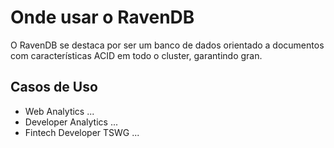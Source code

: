 # Onde usar o RavenDB
O RavenDB se destaca por ser um banco de dados orientado a documentos com características ACID em todo o cluster, garantindo gran.

## Casos de Uso
- Web Analytics
...
- Developer Analytics
...
- Fintech Developer TSWG
...
<!--stackedit_data:
eyJoaXN0b3J5IjpbMTE0NTMyMjEwOSwyNzk3MTQxMDksLTE5NT
g0NDUxODNdfQ==
-->